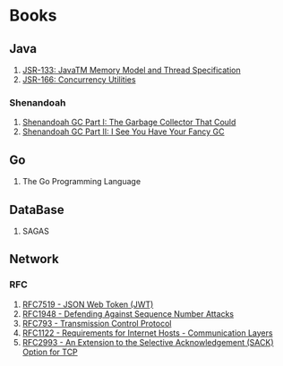 # Books


## Java

1. [JSR-133: JavaTM Memory Model and Thread
Specification](https://download.oracle.com/otn-pub/jcp/memory_model-1.0-pfd-spec-oth-JSpec/memory_model-1_0-pfd-spec.pdf?AuthParam=1628218765_fb5c1bf3a1ad50d8affca279afdf3d2c)
2. [JSR-166: Concurrency Utilities](http://gee.cs.oswego.edu/dl/concurrency-interest/jsr166-slides.pdf)


### Shenandoah
1. [Shenandoah GC Part I: The Garbage Collector That Could](https://shipilev.net/talks/devoxx-Nov2017-shenandoah.pdf)
2. [Shenandoah GC Part II: I See You Have Your Fancy GC](https://shipilev.net/talks/joker-Nov2017-shenandoah-II.pdf)

## Go

1. The Go Programming Language

## DataBase


1. SAGAS


## Network

### RFC

1. [RFC7519 - JSON Web Token (JWT)](https://datatracker.ietf.org/doc/rfc7519/)
2. [RFC1948 - Defending Against Sequence Number Attacks](https://datatracker.ietf.org/doc/rfc1948/)
3. [RFC793 - Transmission Control Protocol](https://datatracker.ietf.org/doc/rfc793/)
4. [RFC1122 - Requirements for Internet Hosts - Communication Layers](https://datatracker.ietf.org/doc/rfc1122/)
5. [RFC2993 - An Extension to the Selective Acknowledgement (SACK) Option for TCP](https://datatracker.ietf.org/doc/rfc2883/)
